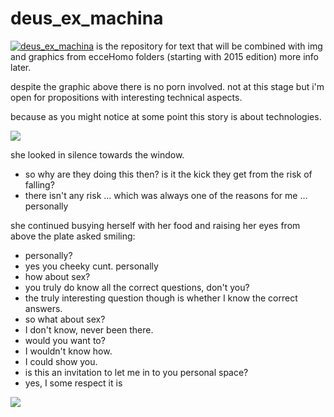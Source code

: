# __deus_ex_machina__

[![__deus_ex_machina__](https://scontent-lhr3-1.xx.fbcdn.net/hphotos-xtp1/v/t1.0-9/11703214_10206383486958960_4976348514500303363_n.jpg?oh=6ded503c8adceabba2fae89ce66966c1&oe=5659E90A)](https://github.com/projekt-kreatywa/__deus_ex_machina__) is the repository for text that will be combined with img and graphics from ecceHomo folders (starting with 2015 edition) more info later.

despite the graphic above there is no porn involved. not at this stage but i'm open for propositions with interesting technical aspects.

because as you might notice at some point this story is about technologies.

[![](https://scontent-lhr3-1.xx.fbcdn.net/hphotos-xat1/v/t1.0-9/s720x720/10561814_798403623524159_1606611110860102483_n.jpg?oh=2c39285d060185a73f62384a6a2f775e&oe=560FB0DF)](https://www.facebook.com/2muchcoffeee/photos/pb.614364481928075.-2207520000.1437690978./798403623524159/?type=3&src=https%3A%2F%2Fscontent-lhr3-1.xx.fbcdn.net%2Fhphotos-xfp1%2Ft31.0-8%2F10499581_798403623524159_1606611110860102483_o.jpg&smallsrc=https%3A%2F%2Fscontent-lhr3-1.xx.fbcdn.net%2Fhphotos-xat1%2Fv%2Ft1.0-9%2F10561814_798403623524159_1606611110860102483_n.jpg%3Foh%3D018da597bacd59ada1192df1a7193fbb%26oe%3D56151ABD&size=960%2C1191&fbid=798403623524159)

she looked in silence towards the window.

- so why are they doing this then? is it the kick they get from the risk of falling? 
- there isn't any risk ... which was always one of the reasons for me ... personally

she continued busying herself with her food and raising her eyes from above the plate asked smiling:

- personally?
- yes you cheeky cunt. personally
- how about sex?
- you truly do know all the correct questions, don't you?
- the truly interesting question though is whether I know the correct answers.
- so what about sex?
- I don't know, never been there.
- would you want to?
- I wouldn't know how.
- I could show you.
- is this an invitation to let me in to you personal space?
- yes, I some respect it is

[![](https://scontent-lhr3-1.xx.fbcdn.net/hphotos-xaf1/v/t1.0-9/1003920_630753053622551_1824176049_n.jpg?oh=1c948ce7b297d98a1d1df6bfeb54a669&oe=56565B63)](https://www.facebook.com/2muchcoffeee/photos/pb.614364481928075.-2207520000.1437691390./630753013622555/?type=3&permPage=1)

